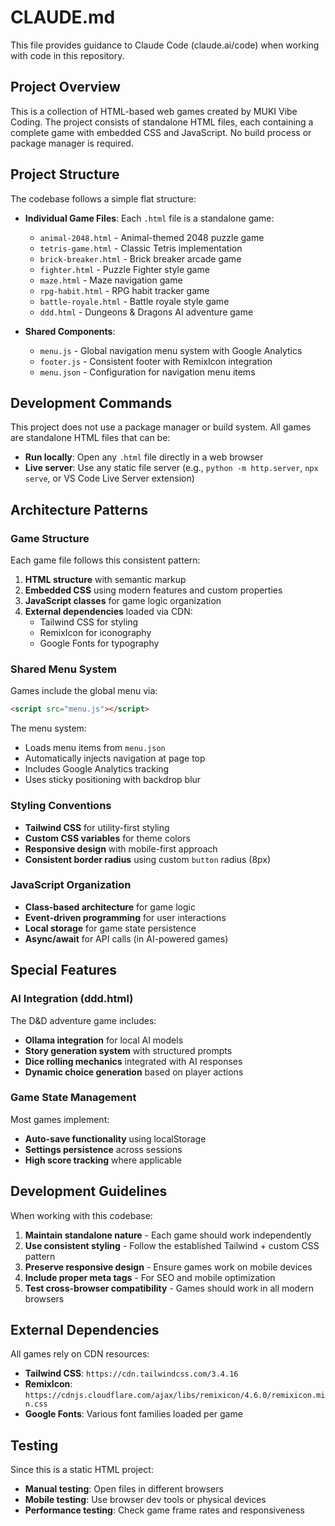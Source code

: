 # CLAUDE.md

This file provides guidance to Claude Code (claude.ai/code) when working with code in this repository.

## Project Overview

This is a collection of HTML-based web games created by MUKI Vibe Coding. The project consists of standalone HTML files, each containing a complete game with embedded CSS and JavaScript. No build process or package manager is required.

## Project Structure

The codebase follows a simple flat structure:

- **Individual Game Files**: Each `.html` file is a standalone game:
  - `animal-2048.html` - Animal-themed 2048 puzzle game
  - `tetris-game.html` - Classic Tetris implementation
  - `brick-breaker.html` - Brick breaker arcade game
  - `fighter.html` - Puzzle Fighter style game
  - `maze.html` - Maze navigation game
  - `rpg-habit.html` - RPG habit tracker game
  - `battle-royale.html` - Battle royale style game
  - `ddd.html` - Dungeons & Dragons AI adventure game

- **Shared Components**:
  - `menu.js` - Global navigation menu system with Google Analytics
  - `footer.js` - Consistent footer with RemixIcon integration
  - `menu.json` - Configuration for navigation menu items

## Development Commands

This project does not use a package manager or build system. All games are standalone HTML files that can be:

- **Run locally**: Open any `.html` file directly in a web browser
- **Live server**: Use any static file server (e.g., `python -m http.server`, `npx serve`, or VS Code Live Server extension)

## Architecture Patterns

### Game Structure
Each game file follows this consistent pattern:
1. **HTML structure** with semantic markup
2. **Embedded CSS** using modern features and custom properties
3. **JavaScript classes** for game logic organization
4. **External dependencies** loaded via CDN:
   - Tailwind CSS for styling
   - RemixIcon for iconography
   - Google Fonts for typography

### Shared Menu System
Games include the global menu via:
```html
<script src="menu.js"></script>
```

The menu system:
- Loads menu items from `menu.json`
- Automatically injects navigation at page top
- Includes Google Analytics tracking
- Uses sticky positioning with backdrop blur

### Styling Conventions
- **Tailwind CSS** for utility-first styling
- **Custom CSS variables** for theme colors
- **Responsive design** with mobile-first approach
- **Consistent border radius** using custom `button` radius (8px)

### JavaScript Organization
- **Class-based architecture** for game logic
- **Event-driven programming** for user interactions
- **Local storage** for game state persistence
- **Async/await** for API calls (in AI-powered games)

## Special Features

### AI Integration (ddd.html)
The D&D adventure game includes:
- **Ollama integration** for local AI models
- **Story generation system** with structured prompts
- **Dice rolling mechanics** integrated with AI responses
- **Dynamic choice generation** based on player actions

### Game State Management
Most games implement:
- **Auto-save functionality** using localStorage
- **Settings persistence** across sessions
- **High score tracking** where applicable

## Development Guidelines

When working with this codebase:

1. **Maintain standalone nature** - Each game should work independently
2. **Use consistent styling** - Follow the established Tailwind + custom CSS pattern
3. **Preserve responsive design** - Ensure games work on mobile devices
4. **Include proper meta tags** - For SEO and mobile optimization
5. **Test cross-browser compatibility** - Games should work in all modern browsers

## External Dependencies

All games rely on CDN resources:
- **Tailwind CSS**: `https://cdn.tailwindcss.com/3.4.16`
- **RemixIcon**: `https://cdnjs.cloudflare.com/ajax/libs/remixicon/4.6.0/remixicon.min.css`
- **Google Fonts**: Various font families loaded per game

## Testing

Since this is a static HTML project:
- **Manual testing**: Open files in different browsers
- **Mobile testing**: Use browser dev tools or physical devices
- **Performance testing**: Check game frame rates and responsiveness